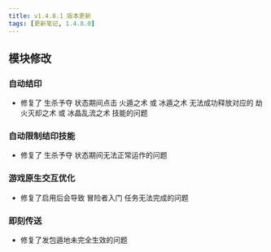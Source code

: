 ```yaml
---
title: v1.4.8.1 版本更新
tags: [更新笔记, 1.4.8.0]
---
```


## 模块修改

### 自动结印

- 修复了 生杀予夺 状态期间点击 火遁之术 或 冰遁之术 无法成功释放对应的 劫火灭却之术 或 冰晶乱流之术 技能的问题

### 自动限制结印技能

- 修复了 生杀予夺 状态期间无法正常运作的问题

### 游戏原生交互优化

- 修复了启用后会导致 冒险者入门 任务无法完成的问题

### 即刻传送

- 修复了发包遁地未完全生效的问题